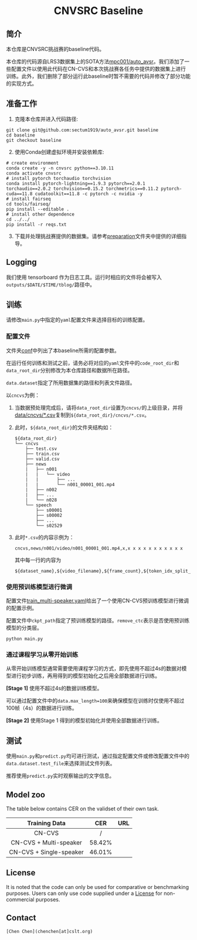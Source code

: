 <h1 align="center">CNVSRC Baseline</h1>

## 简介

本仓库是CNVSRC挑战赛的baseline代码。

本仓库的代码源自LRS3数据集上的SOTA方法[mpc001/auto_avsr](https://github.com/mpc001/auto_avsr)。我们添加了一些配置文件以使用此代码在CN-CVS和本次挑战赛各任务中提供的数据集上进行训练。此外，我们删除了部分运行此baseline时暂不需要的代码并修改了部分功能的实现方式。

## 准备工作

1. 克隆本仓库并进入代码路径:

```Shell
git clone git@github.com:sectum1919/auto_avsr.git baseline
cd baseline
git checkout baseline
```

2. 使用Conda创建虚拟环境并安装依赖库:

```Shell
# create environment
conda create -y -n cnvsrc python==3.10.11
conda activate cnvsrc
# install pytorch torchaudio torchvision
conda install pytorch-lightning==1.9.3 pytorch==2.0.1 torchaudio==2.0.2 torchvision==0.15.2 torchmetrics==0.11.2 pytorch-cuda==11.8 cudatoolkit==11.8 -c pytorch -c nvidia -y
# install fairseq
cd tools/fairseq/
pip install --editable .
# install other dependence
cd ../../
pip install -r reqs.txt
```

3. 下载并处理挑战赛提供的数据集。请参考[preparation](./preparation)文件夹中提供的详细指导。

## Logging

我们使用 tensorboard 作为日志工具。运行时相应的文件将会被写入`outputs/$DATE/$TIME/tblog/`路径中。

## 训练

请修改`main.py`中指定的`yaml`配置文件来选择目标的训练配置。

### 配置文件

文件夹[conf](conf/)中列出了本baseline所需的配置参数。

在运行任何训练和测试之前，请务必将对应的`yaml`文件中的`code_root_dir`和`data_root_dir`分别修改为本仓库路径和数据所在路径。

`data.dataset`指定了所用数据集的路径和列表文件路径。

以`cncvs`为例：

1. 当数据预处理完成后，请将`data_root_dir`设置为`cncvs/`的上级目录，并将[data/cncvs/*.csv](data/cncvs/test.csv)复制到`${data_root_dir}/cncvs/*.csv`。

2. 此时，`${data_root_dir}`的文件夹结构如：
   
   ```
   ${data_root_dir}
   └── cncvs
       ├── test.csv
       ├── train.csv
       ├── valid.csv
       ├── news
       |   ├── n001
       |   |   └── video
       |   |       ├── ...
       |   |       └── n001_00001_001.mp4
       |   ├── n002
       |   ├── ...
       |   └── n028
       └── speech
           ├── s00001
           ├── s00002
           ├── ...
           └── s02529
   ```
3. 此时`*.csv`的内容示例为：
   ```
   cncvs,news/n001/video/n001_00001_001.mp4,x,x x x x x x x x x x x
   ```
   其中每一行的内容为
   ```
   ${dataset_name},${video_filename},${frame_count},${token_idx_split_by_blank}
   ```

### 使用预训练模型进行微调

配置文件[train_multi-speaker.yaml](conf/train_multi-speaker.yaml)给出了一个使用CN-CVS预训练模型进行微调的配置示例。

配置文件中`ckpt_path`指定了预训练模型的路径。`remove_ctc`表示是否使用预训练模型的分类层。

```Shell
python main.py
```

### 通过课程学习从零开始训练

从零开始训练模型通常需要使用课程学习的方式，即先使用不超过4s的数据对模型进行初步训练，再用得到的模型初始化之后用全部数据进行训练。

**[Stage 1]** 使用不超过4s的数据训练模型。

可以通过配置文件中的`data.max_length=100`来确保模型在训练时仅使用不超过100帧（4s）的数据进行训练。

**[Stage 2]** 使用Stage 1 得到的模型初始化并使用全部数据进行训练。

## 测试

使用`main.py`和`predict.py`均可进行测试，通过指定配置文件或修改配置文件中的`data.dataset.test_file`来选择测试文件列表。

推荐使用`predict.py`实时观察输出的文字信息。

## Model zoo

The table below contains CER on the validset of their own task.

|       Training Data       |   CER  | URL        | 
|:-------------------------:|:------:|:-----------|
| CN-CVS                    |   /    |            |
| CN-CVS + Multi-speaker    | 58.42% |            |
| CN-CVS + Single-speaker   | 46.01% |            |

## License

It is noted that the code can only be used for comparative or benchmarking purposes. Users can only use code supplied under a [License](./LICENSE) for non-commercial purposes.

## Contact

```
[Chen Chen](chenchen[at]cslt.org)
```
